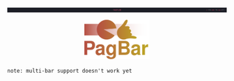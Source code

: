<p align="center"><img width="1000px" src="https://raw.githubusercontent.com/vesdev/pagbar/main/preview.png"</img></p>
<p align="center"><img width="150px" src="https://raw.githubusercontent.com/vesdev/pagbar/main/logo.svg"></img></p>


``note: multi-bar support doesn't work yet``
